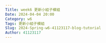 ```yaml
---
Title: week6 更新小組子模組
Date: 2024-04-04 20:00
Category: w6
Tags: 更新小組子模組
Slug: 2024-Spring-w6-41123117-blog-tutorial
Author: 41123117
---
```




<!-- PELICAN_END_SUMMARY -->

